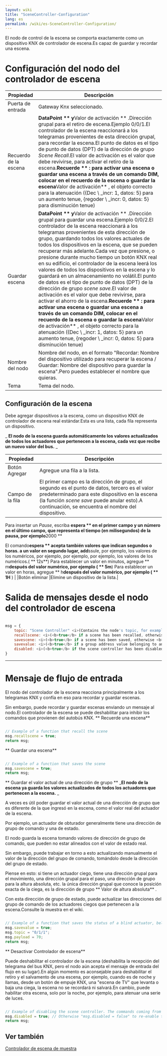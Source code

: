 ```yaml
---
layout: wiki
title: "SceneController-Configuration"
lang: es
permalink: /wiki/es-SceneController-Configuration/
---
```

El nodo de control de la escena se comporta exactamente como un dispositivo KNX de controlador de escena.Es capaz de guardar y recordar una escena. 

# Configuración del nodo del controlador de escena

|Propiedad |Descripción |
|------------ |---------------------------------------------------------------------------------------------------- |
|Puerta de entrada |Gateway Knx seleccionado.|
|Recuerdo de la escena | **DataPoint ** y**Valor de activación ** .Dirección grupal para el retiro de escena.Ejemplo 0/0/1.El controlador de la escena reaccionará a los telegramas provenientes de esta dirección grupal, para recordar la escena.El punto de datos es el tipo de punto de datos (DPT) de la dirección de grupo _Scene Recall_.El valor de activación es el valor que debe revivirse, para activar el retiro de la escena.**Recuerde ** : para activar una escena o guardar una escena a través de un comando DIM, colocar en el recuerdo de la escena o guardar la escena**Valor de activación** , el objeto correcto para la atenuación ({Dec \ _incr: 1, datos: 5} para un aumento tenue, {regoder \ _incr: 0, datos: 5} para disminución tenue) |
|Guardar escena | **DataPoint ** y**Valor de activación ** .Dirección grupal para guardar una escena.Ejemplo 0/0/2.El controlador de la escena reaccionará a los telegramas provenientes de esta dirección de grupo, guardando todos los valores actuales de todos los dispositivos en la escena, que se pueden recuperar más adelante.Cada vez que presione, o presione durante mucho tiempo un botón KNX real en su edificio, el controlador de la escena leerá los valores de todos los dispositivos en la escena y lo guardará en un almacenamiento no volátil.El punto de datos es el tipo de punto de datos (DPT) de la dirección de grupo _scene save_.El valor de activación es el valor que debe revivirse, para activar el ahorro de la escena.**Recuerde ** : para activar una escena o guardar una escena a través de un comando DIM, colocar en el recuerdo de la escena o guardar la escena**Valor de activación** , el objeto correcto para la atenuación ({Dec \ _incr: 1, datos: 5} para un aumento tenue, {regoder \ _incr: 0, datos: 5} para disminución tenue) |
|Nombre del nodo |Nombre del nodo, en el formato "Recordar: Nombre del dispositivo utilizado para recuperar la escena / Guardar: Nombre del dispositivo para guardar la escena".Pero puedes establecer el nombre que quieras.|
|Tema |Tema del nodo.|

## Configuración de la escena

Debe agregar dispositivos a la escena, como un dispositivo KNX de controlador de escena real estándar.Esta es una lista, cada fila representa un dispositivo.

_ **El nodo de la escena guarda automáticamente los valores actualizados de todos los actuadores que pertenecen a la escena, cada vez que recibe un nuevo valor del bus.** _

|Propiedad |Descripción |
|------------- |---------------------------------------------------------------------------------------------------- |
|Botón Agregar |Agregue una fila a la lista.|
|Campo de la fila |El primer campo es la dirección de grupo, el segundo es el punto de datos, tercero es el valor predeterminado para este dispositivo en la escena (la función _scene save_ puede anular esto).A continuación, se encuentra el nombre del dispositivo. 
 Para insertar un _Pause_, escriba **espera ** en el primer campo y un número en el último campo, que representa el tiempo (en milisegundos) de la pausa, por ejemplo**2000 ** 
 
 El comando**espera ** acepta también valores que indican segundos o horas. 
 a un valor en segundo lugar, add**ssule, por ejemplo, los valores de los numéricos, por ejemplo, por ejemplo, por ejemplo, los valores de los numéricos.( ** 12s**) 
 Para establecer un valor en minutos, agregue ** m**después del valor numérico, por ejemplo ( ** 5m**) 
 Para establecer un valor en horas, agregue ** h**después del valor numérico, por ejemplo ( ** 1H** ) |
|Botón eliminar |Elimine un dispositivo de la lista.|

# Salida de mensajes desde el nodo del controlador de escena

```javascript

msg = {
    topic: "Scene Controller" <i>(Contains the node's topic, for example "MyTopic").</i>
    recallscene: <i>(<b>true</b> if a scene has been recalled, otherwise <b>false</b>).</i> 
    savescene: <i>(<b>true</b> if a scene has been saved, otherwise <b>false</b>).</i> 
    savevalue: <i>(<b>true</b> if a group address value belonging to an actuator in the scene, has been manually saved by a msg input, otherwise <b>false</b>).</i> 
    disabled: <i>(<b>true</b> if the scene controller has been disabled via input message msg.disabled = true, otherwise <b>false</b>).</i> 
}

```

---

# Mensaje de flujo de entrada

El nodo del controlador de la escena reacciona principalmente a los telegramas KNX y confía en eso para recordar y guardar escenas.

Sin embargo, puede recordar y guardar escenas enviando un mensaje al nodo.El controlador de la escena se puede deshabilitar para inhibir los comandos que provienen del autobús KNX. ** Recuerde una escena** 

```javascript

// Example of a function that recall the scene
msg.recallscene = true; 
return msg;

```

** Guardar una escena** 

```javascript

// Example of a function that saves the scene
msg.savescene = true; 
return msg;

```

** Guardar el valor actual de una dirección de grupo ** _**El nodo de la escena ya guarda los valores actualizados de todos los actuadores que pertenecen a la escena.** _

A veces es útil poder guardar el valor actual de una dirección de grupo que es diferente de la que ingresó en la escena, como el valor real del actuador de la escena.

Por ejemplo, un actuador de obturador generalmente tiene una dirección de grupo de comando y una de estado.

El nodo guarda la escena tomando valores de dirección de grupo de comando, que pueden no estar alineados con el valor de estado real.

Sin embargo, puede trabajar en torno a esto actualizando manualmente el valor de la dirección del grupo de comando, tomándolo desde la dirección del grupo de estado.

Piense en esto: si tiene un actuador ciego, tiene una dirección grupal para el movimiento, una dirección grupal para el paso, una dirección de grupo para la altura absoluta, etc. la única dirección grupal que conoce la posición exacta de la ciega, es la dirección de grupo ** Valor de altura absoluta** .

Con esta dirección de grupo de estado, puede actualizar las direcciones del grupo de comando de los actuadores ciegos que pertenecen a la escena.Consulte la muestra en el wiki.

```javascript

// Example of a function that saves the status of a blind actuator, belongind to the scene.
msg.savevalue = true; 
msg.topic = "0/1/1";
msg.payload = 70;
return msg;

```

** Desactivar Controlador de escena**

Puede deshabilitar el controlador de la escena (deshabilita la recepción del telegrama del bus KNX, pero el nodo aún acepta el mensaje de entrada del flujo en su lugar).En algún momento es aconsejable para deshabilitar el retiro y el salvamento de una escena, por ejemplo, cuando es de noche y llamas, desde un botón de empuje KNX, una "escena de TV" que levanta o baja una ciega, la escena no se recordará ni salvará.En cambio, puede habilitar otra escena, solo por la noche, por ejemplo, para atenuar una serie de luces.

```javascript

// Example of disabling the scene controller. The commands coming from KNX BUS will be disabled. The node still accept the input msg from the flow instead!
msg.disabled = true; // Otherwise "msg.disabled = false" to re-enable the node.
return msg;

```

## Ver también

[Controlador de escena de muestra](https://supergiovane.github.io/node-red-contrib-knx-ultimate/wiki/Sample-Scene-Node)
